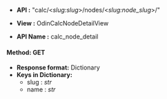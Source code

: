 * __API :__ "calc/<*slug:slug*>/nodes/<*slug:node_slug*>/"

* __View :__ OdinCalcNodeDetailView

* __API Name :__ calc_node_detail


#### Method: GET

* __Response format:__ Dictionary
* __Keys in Dictionary:__
   * slug : *str*
   * name : *str*
  
  
